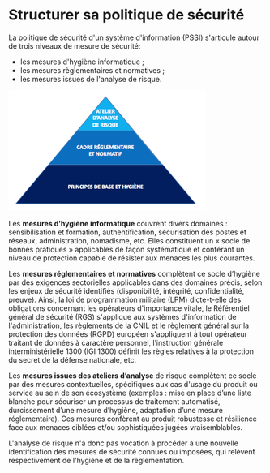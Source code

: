 # Structurer sa politique de sécurité

La politique de sécurité d'un système d'information \(PSSI\) s'articule autour de trois niveaux de mesure de sécurité:

* les mesures d'hygiène informatique ;
* les mesures règlementaires et normatives ;
* les mesures issues de l'analyse de risque.

![](assets/pyramide.png)

Les **mesures d’hygiène informatique** couvrent divers domaines : sensibilisation et formation, authentification, sécurisation des postes et réseaux, administration, nomadisme, etc. Elles constituent un « socle de bonnes pratiques » applicables de façon systématique et conférant un niveau de protection capable de résister aux menaces les plus courantes.

Les **mesures réglementaires et normatives** complètent ce socle d’hygiène par des exigences sectorielles applicables dans des domaines précis, selon les enjeux de sécurité identifiés \(disponibilité, intégrité, confidentialité, preuve\). Ainsi, la loi de programmation militaire \(LPM\) dicte-t-elle des obligations concernant les opérateurs d'importance vitale, le Référentiel général de sécurité \(RGS\) s'applique aux systèmes d'information de l'administration, les règlements de la CNIL et le règlement général sur la protection des données \(RGPD\) européen s'appliquent à̀ tout opérateur traitant de données à caractère personnel, l’instruction générale interministérielle 1300 \(IGI 1300\) définit les règles relatives à la protection du secret de la défense nationale, etc.

Les **mesures issues des ateliers d’analyse** de risque complètent ce socle par des mesures contextuelles, spécifiques aux cas d'usage du produit ou service au sein de son écosystème \(exemples : mise en place d’une liste blanche pour sécuriser un processus de traitement automatisé, durcissement d’une mesure d’hygiène, adaptation d’une mesure réglementaire\). Ces mesures confèrent au produit robustesse et résilience face aux menaces ciblées et/ou sophistiquées jugées vraisemblables.

L'analyse de risque n'a donc pas vocation à procéder à une nouvelle identification des mesures de sécurité connues ou imposées, qui relèvent respectivement de l'hygiène et de la règlementation.

